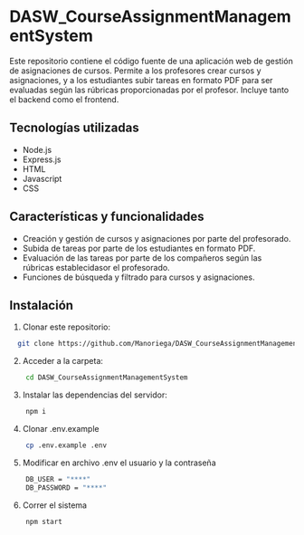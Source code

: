 # DASW_CourseAssignmentManagementSystem

Este repositorio contiene el código fuente de una aplicación web de gestión de asignaciones de cursos. Permite a los profesores crear cursos y asignaciones, y a los estudiantes subir tareas en formato PDF para ser evaluadas según las rúbricas proporcionadas por el profesor. Incluye tanto el backend como el frontend.
## Tecnologías utilizadas

- Node.js
- Express.js
- HTML
- Javascript
- CSS

## Características y funcionalidades

- Creación y gestión de cursos y asignaciones por parte del profesorado.
- Subida de tareas por parte de los estudiantes en formato PDF.
- Evaluación de las tareas por parte de los compañeros según las rúbricas establecidasor el profesorado.
- Funciones de búsqueda y filtrado para cursos y asignaciones.

## Instalación

1. Clonar este repositorio:
```bash
  git clone https://github.com/Manoriega/DASW_CourseAssignmentManagementSystem.git
```

2. Acceder a la carpeta:

```bash
    cd DASW_CourseAssignmentManagementSystem
```

3. Instalar las dependencias del servidor:

```bash
    npm i
```

4. Clonar .env.example

```bash
    cp .env.example .env
```

5. Modificar en archivo .env el usuario y la contraseña
```bash
    DB_USER = "****"
    DB_PASSWORD = "****"
```

6. Correr el sistema
```bash
    npm start
```

